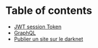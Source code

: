 # Table of contents

* [JWT session Token](README.md)
* [GraphQL](graphql.md)
* [Publier un site sur le darknet](publier-un-site-sur-le-darknet.md)
